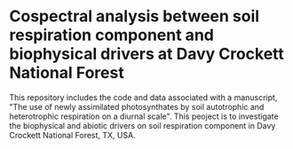 # Cospectral analysis between soil respiration component and biophysical drivers at Davy Crockett National Forest 
This repository includes the code and data associated with a manuscript, "The use of newly assimilated photosynthates by soil autotrophic and heterotrophic respiration on a diurnal scale".
This peoject is to investigate the biophysical and abiotic drivers on soil respiration component in Davy Crockett National Forest, TX, USA.
